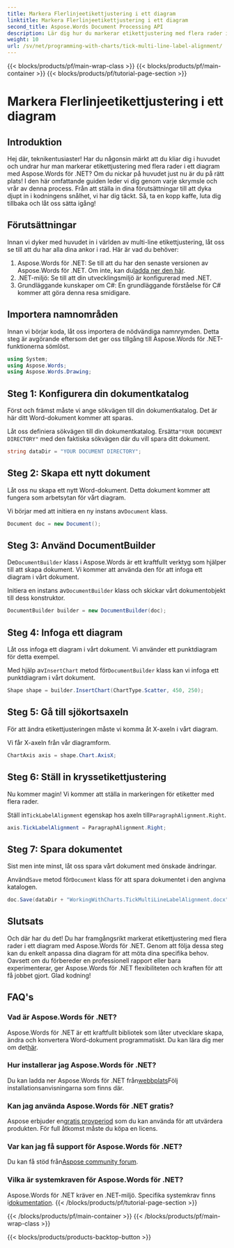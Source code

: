 ```yaml
---
title: Markera Flerlinjeetikettjustering i ett diagram
linktitle: Markera Flerlinjeetikettjustering i ett diagram
second_title: Aspose.Words Document Processing API
description: Lär dig hur du markerar etikettjustering med flera rader i ett diagram med Aspose.Words för .NET med vår detaljerade steg-för-steg-guide. Perfekt för utvecklare på alla nivåer.
weight: 10
url: /sv/net/programming-with-charts/tick-multi-line-label-alignment/
---
```


{{< blocks/products/pf/main-wrap-class >}}
{{< blocks/products/pf/main-container >}}
{{< blocks/products/pf/tutorial-page-section >}}

# Markera Flerlinjeetikettjustering i ett diagram

## Introduktion

Hej där, teknikentusiaster! Har du någonsin märkt att du kliar dig i huvudet och undrar hur man markerar etikettjustering med flera rader i ett diagram med Aspose.Words för .NET? Om du nickar på huvudet just nu är du på rätt plats! I den här omfattande guiden leder vi dig genom varje skrymsle och vrår av denna process. Från att ställa in dina förutsättningar till att dyka djupt in i kodningens snålhet, vi har dig täckt. Så, ta en kopp kaffe, luta dig tillbaka och låt oss sätta igång!

## Förutsättningar

Innan vi dyker med huvudet in i världen av multi-line etikettjustering, låt oss se till att du har alla dina ankor i rad. Här är vad du behöver:

1.  Aspose.Words för .NET: Se till att du har den senaste versionen av Aspose.Words för .NET. Om inte, kan du[ladda ner den här](https://releases.aspose.com/words/net/).
2. .NET-miljö: Se till att din utvecklingsmiljö är konfigurerad med .NET.
3. Grundläggande kunskaper om C#: En grundläggande förståelse för C# kommer att göra denna resa smidigare.

## Importera namnområden

Innan vi börjar koda, låt oss importera de nödvändiga namnrymden. Detta steg är avgörande eftersom det ger oss tillgång till Aspose.Words för .NET-funktionerna sömlöst.

```csharp
using System;
using Aspose.Words;
using Aspose.Words.Drawing;
```

## Steg 1: Konfigurera din dokumentkatalog

Först och främst måste vi ange sökvägen till din dokumentkatalog. Det är här ditt Word-dokument kommer att sparas.


 Låt oss definiera sökvägen till din dokumentkatalog. Ersätta`"YOUR DOCUMENT DIRECTORY"` med den faktiska sökvägen där du vill spara ditt dokument.

```csharp
string dataDir = "YOUR DOCUMENT DIRECTORY";
```

## Steg 2: Skapa ett nytt dokument

Låt oss nu skapa ett nytt Word-dokument. Detta dokument kommer att fungera som arbetsytan för vårt diagram.

 Vi börjar med att initiera en ny instans av`Document` klass.

```csharp
Document doc = new Document();
```

## Steg 3: Använd DocumentBuilder

 De`DocumentBuilder` klass i Aspose.Words är ett kraftfullt verktyg som hjälper till att skapa dokument. Vi kommer att använda den för att infoga ett diagram i vårt dokument.

 Initiera en instans av`DocumentBuilder` klass och skickar vårt dokumentobjekt till dess konstruktor.

```csharp
DocumentBuilder builder = new DocumentBuilder(doc);
```

## Steg 4: Infoga ett diagram

Låt oss infoga ett diagram i vårt dokument. Vi använder ett punktdiagram för detta exempel.

 Med hjälp av`InsertChart` metod för`DocumentBuilder` klass kan vi infoga ett punktdiagram i vårt dokument.

```csharp
Shape shape = builder.InsertChart(ChartType.Scatter, 450, 250);
```

## Steg 5: Gå till sjökortsaxeln

För att ändra etikettjusteringen måste vi komma åt X-axeln i vårt diagram.

Vi får X-axeln från vår diagramform.

```csharp
ChartAxis axis = shape.Chart.AxisX;
```

## Steg 6: Ställ in kryssetikettjustering

Nu kommer magin! Vi kommer att ställa in markeringen för etiketter med flera rader.

 Ställ in`TickLabelAlignment` egenskap hos axeln till`ParagraphAlignment.Right`.

```csharp
axis.TickLabelAlignment = ParagraphAlignment.Right;
```

## Steg 7: Spara dokumentet

Sist men inte minst, låt oss spara vårt dokument med önskade ändringar.

 Använd`Save` metod för`Document` klass för att spara dokumentet i den angivna katalogen.

```csharp
doc.Save(dataDir + "WorkingWithCharts.TickMultiLineLabelAlignment.docx");
```

## Slutsats

Och där har du det! Du har framgångsrikt markerat etikettjustering med flera rader i ett diagram med Aspose.Words för .NET. Genom att följa dessa steg kan du enkelt anpassa dina diagram för att möta dina specifika behov. Oavsett om du förbereder en professionell rapport eller bara experimenterar, ger Aspose.Words för .NET flexibiliteten och kraften för att få jobbet gjort. Glad kodning!

## FAQ's

### Vad är Aspose.Words för .NET?

 Aspose.Words för .NET är ett kraftfullt bibliotek som låter utvecklare skapa, ändra och konvertera Word-dokument programmatiskt. Du kan lära dig mer om det[här](https://reference.aspose.com/words/net/).

### Hur installerar jag Aspose.Words för .NET?

 Du kan ladda ner Aspose.Words för .NET från[webbplats](https://releases.aspose.com/words/net/)Följ installationsanvisningarna som finns där.

### Kan jag använda Aspose.Words för .NET gratis?

 Aspose erbjuder en[gratis provperiod](https://releases.aspose.com/) som du kan använda för att utvärdera produkten. För full åtkomst måste du köpa en licens.

### Var kan jag få support för Aspose.Words för .NET?

 Du kan få stöd från[Aspose community forum](https://forum.aspose.com/c/words/8).

### Vilka är systemkraven för Aspose.Words för .NET?

 Aspose.Words för .NET kräver en .NET-miljö. Specifika systemkrav finns i[dokumentation](https://reference.aspose.com/words/net/).
{{< /blocks/products/pf/tutorial-page-section >}}

{{< /blocks/products/pf/main-container >}}
{{< /blocks/products/pf/main-wrap-class >}}

{{< blocks/products/products-backtop-button >}}
